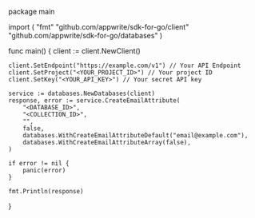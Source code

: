 package main

import (
    "fmt"
    "github.com/appwrite/sdk-for-go/client"
    "github.com/appwrite/sdk-for-go/databases"
)

func main() {
    client := client.NewClient()

    client.SetEndpoint("https://example.com/v1") // Your API Endpoint
    client.SetProject("<YOUR_PROJECT_ID>") // Your project ID
    client.SetKey("<YOUR_API_KEY>") // Your secret API key

    service := databases.NewDatabases(client)
    response, error := service.CreateEmailAttribute(
        "<DATABASE_ID>",
        "<COLLECTION_ID>",
        "",
        false,
        databases.WithCreateEmailAttributeDefault("email@example.com"),
        databases.WithCreateEmailAttributeArray(false),
    )

    if error != nil {
        panic(error)
    }

    fmt.Println(response)
}
